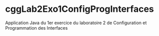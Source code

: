 # cggLab2Exo1ConfigProgInterfaces
Application Java du 1er exercice du laboratoire 2 de Configuration et  Programmation des Interfaces
